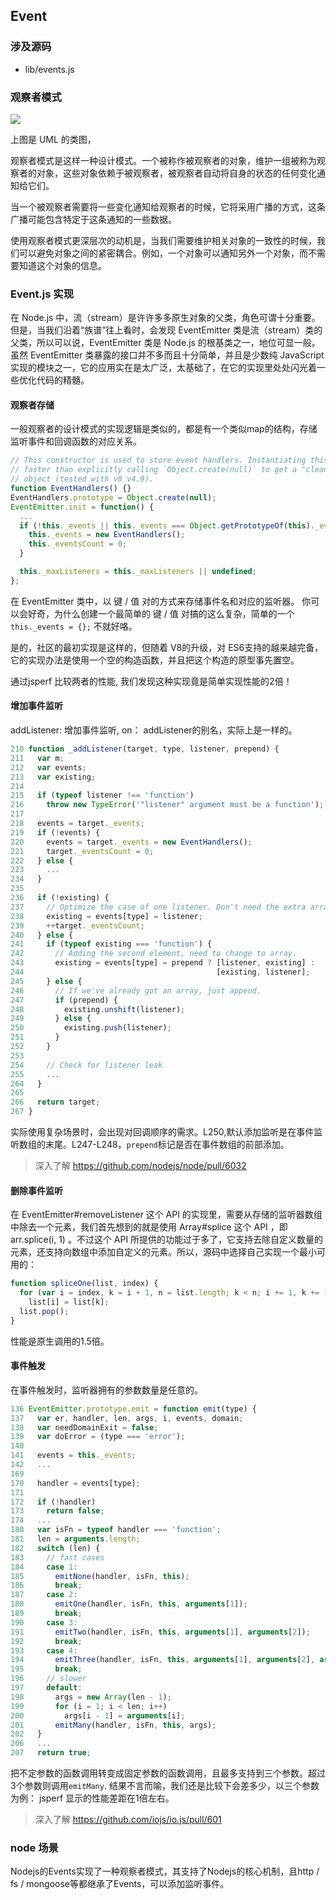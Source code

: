 
## Event

### 涉及源码
- lib/events.js

### 观察者模式



![](https://upload.wikimedia.org/wikipedia/commons/thumb/8/8d/Observer.svg/854px-Observer.svg.png)

上图是 UML 的类图，

观察者模式是这样一种设计模式。一个被称作被观察者的对象，维护一组被称为观察者的对象，这些对象依赖于被观察者，被观察者自动将自身的状态的任何变化通知给它们。

当一个被观察者需要将一些变化通知给观察者的时候，它将采用广播的方式，这条广播可能包含特定于这条通知的一些数据。

使用观察者模式更深层次的动机是，当我们需要维护相关对象的一致性的时候，我们可以避免对象之间的紧密耦合。例如，一个对象可以通知另外一个对象，而不需要知道这个对象的信息。

### Event.js 实现
   在 Node.js 中，流（stream）是许许多多原生对象的父类，角色可谓十分重要。但是，当我们沿着“族谱”往上看时，会发现 EventEmitter 类是流（stream）类的父类，所以可以说，EventEmitter 类是 Node.js 的根基类之一，地位可显一般。虽然 EventEmitter 类暴露的接口并不多而且十分简单，并且是少数纯 JavaScript 实现的模块之一，它的应用实在是太广泛，太基础了，在它的实现里处处闪光着一些优化代码的精髓。
   
#### 观察者存储
一般观察者的设计模式的实现逻辑是类似的，都是有一个类似map的结构，存储监听事件和回调函数的对应关系。
```js
// This constructor is used to store event handlers. Instantiating this is
// faster than explicitly calling `Object.create(null)` to get a "clean" empty
// object (tested with v8 v4.9).
function EventHandlers() {}
EventHandlers.prototype = Object.create(null);
EventEmitter.init = function() {
  ...
  if (!this._events || this._events === Object.getPrototypeOf(this)._events) {
    this._events = new EventHandlers();
    this._eventsCount = 0;
  }

  this._maxListeners = this._maxListeners || undefined;
};
```
在 EventEmitter 类中，以 键 / 值 对的方式来存储事件名和对应的监听器。
你可以会好奇，为什么创建一个最简单的 键 / 值 对搞的这么复杂，简单的一个
`this._events = {};` 不就好咯。

是的，社区的最初实现是这样的，但随着 V8的升级，对 ES6支持的越来越完备，它的实现办法是使用一个空的构造函数，并且把这个构造的原型事先置空。

通过jsperf 比较两者的性能, 我们发现这种实现竟是简单实现性能的2倍！

#### 增加事件监听
addListener: 增加事件监听, on： addListener的别名，实际上是一样的。
```js
210 function _addListener(target, type, listener, prepend) {
211   var m;
212   var events;
213   var existing;
214 
215   if (typeof listener !== 'function')
216     throw new TypeError('"listener" argument must be a function');
217 
218   events = target._events;
219   if (!events) {
220     events = target._events = new EventHandlers();
221     target._eventsCount = 0;
222   } else {
223     ...
234   }
235 
236   if (!existing) {
237     // Optimize the case of one listener. Don't need the extra array object.
238     existing = events[type] = listener;
239     ++target._eventsCount;
240   } else {
241     if (typeof existing === 'function') {
242       // Adding the second element, need to change to array.
243       existing = events[type] = prepend ? [listener, existing] :
244                                           [existing, listener];
245     } else {
246       // If we've already got an array, just append.
247       if (prepend) {
248         existing.unshift(listener);
249       } else {
250         existing.push(listener);
251       }
252     }
253 
254     // Check for listener leak
255     ...
264   }
265 
266   return target;
267 }

```
实际使用复杂场景时，会出现对回调顺序的需求。L250,默认添加监听是在事件监听数组的末尾。L247-L248，`prepend`标记是否在事件数组的前部添加。

> 深入了解 https://github.com/nodejs/node/pull/6032

#### 删除事件监听
在 EventEmitter#removeListener 这个 API 的实现里，需要从存储的监听器数组中除去一个元素，我们首先想到的就是使用 Array#splice 这个 API ，即 arr.splice(i, 1) 。不过这个 API 所提供的功能过于多了，它支持去除自定义数量的元素，还支持向数组中添加自定义的元素。所以，源码中选择自己实现一个最小可用的：
```js
function spliceOne(list, index) {
  for (var i = index, k = i + 1, n = list.length; k < n; i += 1, k += 1)
    list[i] = list[k];
  list.pop();
}
```
性能是原生调用的1.5倍。

#### 事件触发
在事件触发时，监听器拥有的参数数量是任意的。
```js
136 EventEmitter.prototype.emit = function emit(type) {
137   var er, handler, len, args, i, events, domain;
138   var needDomainExit = false;
139   var doError = (type === 'error');
140 
141   events = this._events;
142   ...
169 
170   handler = events[type];
171 
172   if (!handler)
173     return false;
174   ...
180   var isFn = typeof handler === 'function';
181   len = arguments.length;
182   switch (len) {
183     // fast cases
184     case 1:
185       emitNone(handler, isFn, this);
186       break;
187     case 2:
188       emitOne(handler, isFn, this, arguments[1]);
189       break;
190     case 3:
191       emitTwo(handler, isFn, this, arguments[1], arguments[2]);
192       break;
193     case 4:
194       emitThree(handler, isFn, this, arguments[1], arguments[2], arguments[3]);
195       break;
196     // slower
197     default:
198       args = new Array(len - 1);
199       for (i = 1; i < len; i++)
200         args[i - 1] = arguments[i];
201       emitMany(handler, isFn, this, args);
202   }
206   ...
207   return true;
```
把不定参数的函数调用转变成固定参数的函数调用，且最多支持到三个参数。超过3个参数则调用`emitMany`.
结果不言而喻，我们还是比较下会差多少，以三个参数为例：
jsperf 显示的性能差距在1倍左右。

> 深入了解 https://github.com/iojs/io.js/pull/601



### node 场景
Nodejs的Events实现了一种观察者模式，其支持了Nodejs的核心机制，且http / fs / mongoose等都继承了Events，可以添加监听事件。
